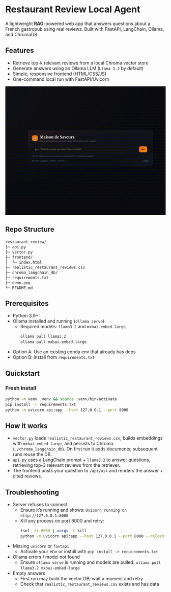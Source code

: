 # Restaurant Review Local Agent

A lightweight **RAG**-powered web app that answers questions about a French gastropub using real reviews. Built with FastAPI, LangChain, Ollama, and ChromaDB.

## Features
- Retrieve top-k relevant reviews from a local Chroma vector store
- Generate answers using an Ollama LLM (`Llama 3.2` by default)
- Simple, responsive frontend (HTML/CSS/JS)
- One-command local run with FastAPI/Uvicorn

![](https://github.com/apostolikas/RAG-restaurant-assistant/blob/main/demo.png)

## Repo Structure
```
restaurant_review/
├─ api.py                    
├─ vector.py                 
├─ frontend/
│  └─ index.html             
├─ realistic_restaurant_reviews.csv
├─ chroma_langchain_db/     
├─ requirements.txt
├─ demo.png
└─ README.md
```

## Prerequisites
- Python 3.9+
- Ollama installed and running (`ollama serve`)
  - Required models: `llama3.2` and `mxbai-embed-large`
    ```bash
    ollama pull llama3.2
    ollama pull mxbai-embed-large
    ```
- Option A: Use an existing conda env that already has deps
- Option B: Install from `requirements.txt`

## Quickstart

### Fresh install
```bash
python -m venv .venv && source .venv/bin/activate
pip install -r requirements.txt
python -m uvicorn api:app --host 127.0.0.1 --port 8000 
```

## How it works
- `vector.py` loads `realistic_restaurant_reviews.csv`, builds embeddings with `mxbai-embed-large`, and persists to Chroma (`./chroma_langchain_db`). On first run it adds documents; subsequent runs reuse the DB.
- `api.py` uses a LangChain prompt + `llama3.2` to answer questions, retrieving top-3 relevant reviews from the retriever.
- The frontend posts your question to `/api/ask` and renders the answer + cited reviews.



## Troubleshooting
- Server refuses to connect
  - Ensure it’s running and shows: `Uvicorn running on http://127.0.0.1:8000`
  - Kill any process on port 8000 and retry:
    ```bash
    lsof -ti:8000 | xargs -r kill
    python -m uvicorn api:app --host 127.0.0.1 --port 8000 --reload
    ```
- Missing `uvicorn` or `fastapi`
  - Activate your env or install with `pip install -r requirements.txt`
- Ollama errors / model not found
  - Ensure `ollama serve` is running and models are pulled: `ollama pull llama3.2 mxbai-embed-large`
- Empty answers
  - First run may build the vector DB; wait a moment and retry
  - Check that `realistic_restaurant_reviews.csv` exists and has data
